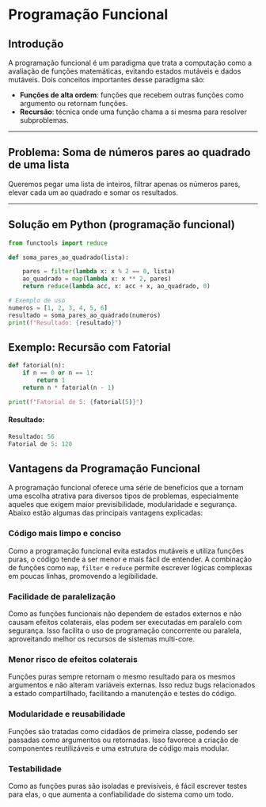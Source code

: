 # Programação Funcional

## Introdução

A programação funcional é um paradigma que trata a computação como a avaliação de funções matemáticas, evitando estados mutáveis e dados mutáveis. Dois conceitos importantes desse paradigma são:

- **Funções de alta ordem**: funções que recebem outras funções como argumento ou retornam funções.
- **Recursão**: técnica onde uma função chama a si mesma para resolver subproblemas.

---

## Problema: Soma de números pares ao quadrado de uma lista

Queremos pegar uma lista de inteiros, filtrar apenas os números pares, elevar cada um ao quadrado e somar os resultados.

---

## Solução em Python (programação funcional)

```python
from functools import reduce

def soma_pares_ao_quadrado(lista):

    pares = filter(lambda x: x % 2 == 0, lista)
    ao_quadrado = map(lambda x: x ** 2, pares)
    return reduce(lambda acc, x: acc + x, ao_quadrado, 0)

# Exemplo de uso
numeros = [1, 2, 3, 4, 5, 6]
resultado = soma_pares_ao_quadrado(numeros)
print(f"Resultado: {resultado}")
```

## Exemplo: Recursão com Fatorial
```python
def fatorial(n):
    if n == 0 or n == 1:
        return 1
    return n * fatorial(n - 1)

print(f"Fatorial de 5: {fatorial(5)}")
```
#### Resultado:
```python
Resultado: 56
Fatorial de 5: 120
```
## Vantagens da Programação Funcional

A programação funcional oferece uma série de benefícios que a tornam uma escolha atrativa para diversos tipos de problemas, especialmente aqueles que exigem maior previsibilidade, modularidade e segurança. Abaixo estão algumas das principais vantagens explicadas:

### Código mais limpo e conciso
Como a programação funcional evita estados mutáveis e utiliza funções puras, o código tende a ser menor e mais fácil de entender. A combinação de funções como `map`, `filter` e `reduce` permite escrever lógicas complexas em poucas linhas, promovendo a legibilidade.

### Facilidade de paralelização
Como as funções funcionais não dependem de estados externos e não causam efeitos colaterais, elas podem ser executadas em paralelo com segurança. Isso facilita o uso de programação concorrente ou paralela, aproveitando melhor os recursos de sistemas multi-core.

### Menor risco de efeitos colaterais
Funções puras sempre retornam o mesmo resultado para os mesmos argumentos e não alteram variáveis externas. Isso reduz bugs relacionados a estado compartilhado, facilitando a manutenção e testes do código.

### Modularidade e reusabilidade
Funções são tratadas como cidadãos de primeira classe, podendo ser passadas como argumentos ou retornadas. Isso favorece a criação de componentes reutilizáveis e uma estrutura de código mais modular.

### Testabilidade
Como as funções puras são isoladas e previsíveis, é fácil escrever testes para elas, o que aumenta a confiabilidade do sistema como um todo.
